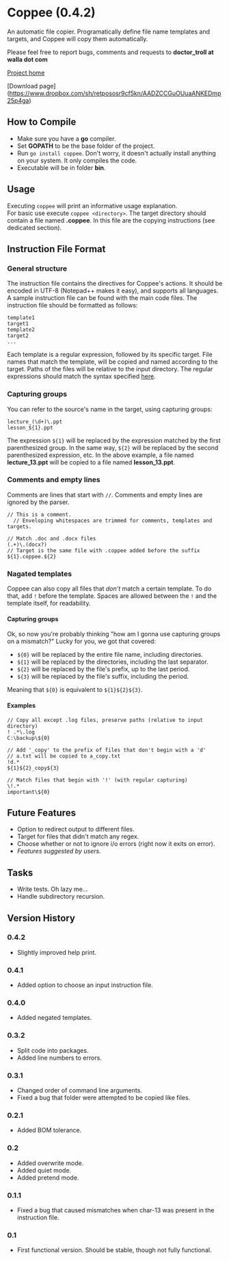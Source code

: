 Coppee (0.4.2)
==============
An automatic file copier. Programatically define file name templates and
targets, and Coppee will copy them automatically.

Please feel free to report bugs, comments and requests to
**doctor_troll at walla dot com**

[Project home](https://github.com/fluhus/coppee)

[Download page]
(https://www.dropbox.com/sh/retpososr9cf5kn/AADZCCGuOUuaANKEDmp25p4ga)

How to Compile
--------------
* Make sure you have a **go** compiler.
* Set **GOPATH** to be the base folder of the project.
* Run `go install coppee`. Don't worry, it doesn't actually install anything on your system.
  It only compiles the code.
* Executable will be in folder **bin**.

Usage
-----
Executing `coppee` will print an informative usage explanation.  
For basic use execute `coppee <directory>`.
The target directory should contain a file named **.coppee**. In this file are the
copying instructions (see dedicated section).

Instruction File Format
-----------------------
### General structure
The instruction file contains the directives for Coppee's actions. It should be
encoded in UTF-8 (Notepad++ makes it easy), and supports all languages. A
sample instruction file can be
found with the main code files. The instruction file should be formatted as follows:  
```
template1
target1
template2
target2
...
```
Each template is a regular expression, followed by its specific target.
File names that match the template, will be copied and named according to
the target. Paths of the files will be relative to the input directory.
The regular expressions should match the syntax specified
[here](http://code.google.com/p/re2/wiki/Syntax).

### Capturing groups
You can refer to
the source's name in the target, using capturing groups:
```
lecture_(\d+)\.ppt
lesson_${1}.ppt
```
The expression `${1}` will be replaced by the expression matched by the first
parenthesized group. In the same way, `${2}` will be replaced by the second
parenthesized expression, etc. In the above example, a file named **lecture_13.ppt** will
be copied to a file named **lesson_13.ppt**.

### Comments and empty lines
Comments are lines that start with `//`. Comments and empty lines are ignored by
the parser.
```
// This is a comment.
  // Enveloping whitespaces are trimmed for comments, templates and targets.

// Match .doc and .docx files
(.+)\.(docx?)
// Target is the same file with .coppee added before the suffix
${1}.coppee.${2}
```

### Nagated templates
Coppee can also copy all files that *don't* match a certain template.
To do that, add `!` before the template. Spaces are allowed between the `!`
and the template itself, for readability.

#### Capturing groups
Ok, so now you're probably thinking "how am I gonna use capturing groups on a
mismatch?" Lucky for you, we got that covered:
* `${0}` will be replaced by the entire file name, including directories.
* `${1}` will be replaced by the directories, including the last separator.
* `${2}` will be replaced by the file's prefix, up to the last period.
* `${3}` will be replaced by the file's suffix, including the period.

Meaning that `${0}` is equivalent to `${1}${2}${3}`.

#### Examples
```
// Copy all except .log files, preserve paths (relative to input directory)
! .*\.log
C:\backup\${0}

// Add '_copy' to the prefix of files that don't begin with a 'd'
// a.txt will be copied to a_copy.txt
!d.*
${1}${2}_copy${3}

// Match files that begin with '!' (with regular capturing)
\!.*
important\${0}
```

Future Features
---------------
* Option to redirect output to different files.
* Target for files that didn't match any regex.
* Choose whether or not to ignore i/o errors (right now it exits on error).
* *Features suggested by users.*

Tasks
-----
* Write tests. Oh lazy me...
* Handle subdirectory recursion.

Version History
---------------
### 0.4.2
* Slightly improved help print.

### 0.4.1
* Added option to choose an input instruction file.

### 0.4.0
* Added negated templates.

### 0.3.2
* Split code into packages.
* Added line numbers to errors.

### 0.3.1
* Changed order of command line arguments.
* Fixed a bug that folder were attempted to be copied like files.

### 0.2.1
* Added BOM tolerance.

### 0.2
* Added overwrite mode.
* Added quiet mode.
* Added pretend mode.

### 0.1.1
* Fixed a bug that caused mismatches when char-13 was present in the instruction file.

### 0.1
* First functional version. Should be stable, though not fully functional.


